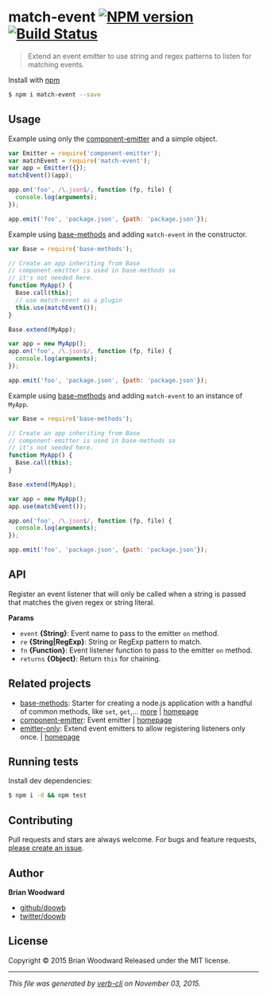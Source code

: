 # match-event [![NPM version](https://badge.fury.io/js/match-event.svg)](http://badge.fury.io/js/match-event)  [![Build Status](https://travis-ci.org/doowb/match-event.svg)](https://travis-ci.org/doowb/match-event)

> Extend an event emitter to use string and regex patterns to listen for matching events.

Install with [npm](https://www.npmjs.com/)

```sh
$ npm i match-event --save
```

## Usage

Example using only the [component-emitter](https://github.com/component/emitter) and a simple object.

```js
var Emitter = require('component-emitter');
var matchEvent = require('match-event');
var app = Emitter({});
matchEvent()(app);

app.on('foo', /\.json$/, function (fp, file) {
  console.log(arguments);
});

app.emit('foo', 'package.json', {path: 'package.json'});
```

Example using [base-methods](https://github.com/jonschlinkert/base-methods) and adding `match-event` in the constructor.

```js
var Base = require('base-methods');

// Create an app inheriting from Base
// component-emitter is used in base-methods so
// it's not needed here.
function MyApp() {
  Base.call(this);
  // use match-event as a plugin
  this.use(matchEvent());
}

Base.extend(MyApp);

var app = new MyApp();
app.on('foo', /\.json$/, function (fp, file) {
  console.log(arguments);
});

app.emit('foo', 'package.json', {path: 'package.json'});
```

Example using [base-methods](https://github.com/jonschlinkert/base-methods) and adding `match-event` to an instance of `MyApp`.

```js
var Base = require('base-methods');

// Create an app inheriting from Base
// component-emitter is used in base-methods so
// it's not needed here.
function MyApp() {
  Base.call(this);
}

Base.extend(MyApp);

var app = new MyApp();
app.use(matchEvent());

app.on('foo', /\.json$/, function (fp, file) {
  console.log(arguments);
});

app.emit('foo', 'package.json', {path: 'package.json'});
```

## API

Register an event listener that will only be called when a string is passed that matches the given regex or string literal.

**Params**

* `event` **{String}**: Event name to pass to the emitter `on` method.
* `re` **{String|RegExp}**: String or RegExp pattern to match.
* `fn` **{Function}**: Event listener function to pass to the emitter `on` method.
* `returns` **{Object}**: Return `this` for chaining.

## Related projects

* [base-methods](https://www.npmjs.com/package/base-methods): Starter for creating a node.js application with a handful of common methods, like `set`, `get`,… [more](https://www.npmjs.com/package/base-methods) | [homepage](https://github.com/jonschlinkert/base-methods)
* [component-emitter](https://www.npmjs.com/package/component-emitter): Event emitter | [homepage](https://github.com/component/emitter)
* [emitter-only](https://www.npmjs.com/package/emitter-only): Extend event emitters to allow registering listeners only once. | [homepage](https://github.com/doowb/emitter-only)

## Running tests

Install dev dependencies:

```sh
$ npm i -d && npm test
```

## Contributing

Pull requests and stars are always welcome. For bugs and feature requests, [please create an issue](https://github.com/doowb/match-event/issues/new).

## Author

**Brian Woodward**

+ [github/doowb](https://github.com/doowb)
+ [twitter/doowb](http://twitter.com/doowb)

## License

Copyright © 2015 Brian Woodward
Released under the MIT license.

***

_This file was generated by [verb-cli](https://github.com/assemble/verb-cli) on November 03, 2015._